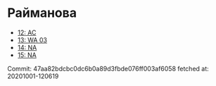 # Райманова
- [12: AC](12.md)
- [13: WA 03](13.md)
- [14: NA](14.md)
- [15: NA](15.md)

Commit: 47aa82bdcbc0dc6b0a89d3fbde076ff003af6058
 fetched at: 20201001-120619
